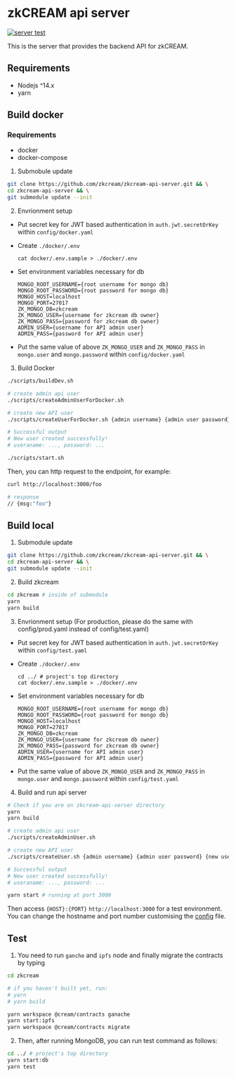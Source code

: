 # zkCREAM api server

[![server test](https://github.com/zkcream/zkcream-api-server/actions/workflows/node.yml/badge.svg)](https://github.com/zkcream/zkcream-api-server/actions/workflows/node.yml)

This is the server that provides the backend API for zkCREAM.

## Requirements

* Nodejs ^14.x
* yarn

## Build docker

### Requirements

* docker
* docker-compose

1. Submobule update

```bash
git clone https://github.com/zkcream/zkcream-api-server.git && \
cd zkcream-api-server && \
git submodule update --init
```


2. Envrionment setup
* Put secret key for JWT based authentication in `auth.jwt.secretOrKey` within `config/docker.yaml`
* Create `./docker/.env`
  ```
  cat docker/.env.sample > ./docker/.env
  ```

* Set environment variables necessary for db
  ```
  MONGO_ROOT_USERNAME={root username for mongo db}
  MONGO_ROOT_PASSWORD={root password for mongo db}
  MONGO_HOST=localhost
  MONGO_PORT=27017
  ZK_MONGO_DB=zkcream
  ZK_MONGO_USER={username for zkcream db owner}
  ZK_MONGO_PASS={password for zkcream db owner}
  ADMIN_USER={username for API admin user}
  ADMIN_PASS={password for API admin user}
  ```
* Put the same value of above `ZK_MONGO_USER` and `ZK_MONGO_PASS` in `mongo.user` and `mongo.password` within `config/docker.yaml`


3. Build Docker
```bash
./scripts/buildDev.sh

# create admin api user
./scripts/createAdminUserForDocker.sh

# create new API user
./scripts/createUserForDocker.sh {admin username} {admin user password} {new username}

# Successful output
# New user created successfully!
# useraname: ..., password: ...

./scripts/start.sh
```

Then, you can http request to the endpoint, for example:

```bash
curl http://localhost:3000/foo

# response
// {msg:"foo"}
```

## Build local

1. Submodule update

```bash
git clone https://github.com/zkcream/zkcream-api-server.git && \
cd zkcream-api-server && \
git submodule update --init
```

2. Build zkcream

```bash
cd zkcream # inside of submodule
yarn
yarn build
```

3. Envrionment setup (For production, please do the same with config/prod.yaml instead of config/test.yaml)
* Put secret key for JWT based authentication in `auth.jwt.secretOrKey` within `config/test.yaml`
* Create `./docker/.env`
  ```
  cd ../ # project's top directory
  cat docker/.env.sample > ./docker/.env
  ```

* Set environment variables necessary for db
  ```
  MONGO_ROOT_USERNAME={root username for mongo db}
  MONGO_ROOT_PASSWORD={root password for mongo db}
  MONGO_HOST=localhost
  MONGO_PORT=27017
  ZK_MONGO_DB=zkcream
  ZK_MONGO_USER={username for zkcream db owner}
  ZK_MONGO_PASS={password for zkcream db owner}
  ADMIN_USER={username for API admin user}
  ADMIN_PASS={password for API admin user}
  ```
* Put the same value of above `ZK_MONGO_USER` and `ZK_MONGO_PASS` in `mongo.user` and `mongo.password` within `config/test.yaml`

4. Build and run api server

```bash
# Check if you are on zkcream-api-server directory
yarn
yarn build

# create admin api user
./scripts/createAdminUser.sh

# create new API user
./scripts/createUser.sh {admin username} {admin user password} {new username}

# Successful output
# New user created successfully!
# useraname: ..., password: ...

yarn start # running at port 3000
```

Then access `{HOST}:{PORT}` `http://localhost:3000` for a test environment. You can change the hostname and port number customising the [config](https://github.com/zkcream/zkcream-api-server/tree/master/ts/config) file.

## Test

1. You need to run `ganche` and `ipfs` node and finally migrate the contracts by typing

```bash
cd zkcream

# if you haven't built yet, run:
# yarn
# yarn build

yarn workspace @cream/contracts ganache
yarn start:ipfs
yarn workspace @cream/contracts migrate
```

2. Then, after running MongoDB, you can run test command as follows:

```bash
cd ../ # project's top directory 
yarn start:db
yarn test
```
